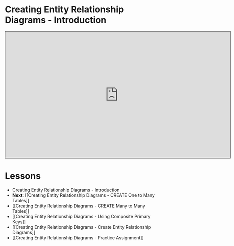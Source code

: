 # Creating Entity Relationship Diagrams - Introduction

<iframe src="https://egator.hosted.panopto.com/Panopto/Pages/Embed.aspx?id=f29892e1-352d-4b0c-b6c0-b11c015d2ffb&autoplay=false&offerviewer=true&showtitle=true&showbrand=true&captions=false&interactivity=all" height="405" width="720" style="border: 1px solid #464646;" allowfullscreen allow="autoplay" aria-label="Panopto Embedded Video Player"></iframe>

# Lessons
- Creating Entity Relationship Diagrams - Introduction
- **Next**: [[Creating Entity Relationship Diagrams - CREATE One to Many Tables]]
- [[Creating Entity Relationship Diagrams - CREATE Many to Many Tables]]
- [[Creating Entity Relationship Diagrams - Using Composite Primary Keys]]
- [[Creating Entity Relationship Diagrams - Create Entity Relationship Diagrams]]
- [[Creating Entity Relationship Diagrams - Practice Assignment]]